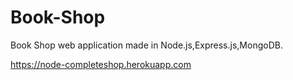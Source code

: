 # Book-Shop

Book Shop web application made in Node.js,Express.js,MongoDB.

https://node-completeshop.herokuapp.com
